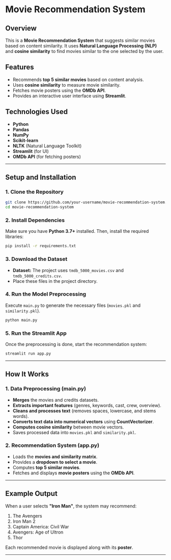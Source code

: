 # Movie Recommendation System

## Overview
This is a **Movie Recommendation System** that suggests similar movies based on content similarity. It uses **Natural Language Processing (NLP)** and **cosine similarity** to find movies similar to the one selected by the user.

## Features
- Recommends **top 5 similar movies** based on content analysis.
- Uses **cosine similarity** to measure movie similarity.
- Fetches movie posters using the **OMDb API**.
- Provides an interactive user interface using **Streamlit**.

## Technologies Used
- **Python**
- **Pandas**
- **NumPy**
- **Scikit-learn**
- **NLTK** (Natural Language Toolkit)
- **Streamlit** (for UI)
- **OMDb API** (for fetching posters)

---

## Setup and Installation

### 1. Clone the Repository
```bash
git clone https://github.com/your-username/movie-recommendation-system.git
cd movie-recommendation-system
```

### 2. Install Dependencies
Make sure you have **Python 3.7+** installed. Then, install the required libraries:
```bash
pip install -r requirements.txt
```

### 3. Download the Dataset
- **Dataset:** The project uses `tmdb_5000_movies.csv` and `tmdb_5000_credits.csv`.
- Place these files in the project directory.

### 4. Run the Model Preprocessing
Execute `main.py` to generate the necessary files (`movies.pkl` and `similarity.pkl`).
```bash
python main.py
```

### 5. Run the Streamlit App
Once the preprocessing is done, start the recommendation system:
```bash
streamlit run app.py
```
---

## How It Works
### **1. Data Preprocessing (main.py)**
- **Merges** the movies and credits datasets.
- **Extracts important features** (genres, keywords, cast, crew, overview).
- **Cleans and processes text** (removes spaces, lowercase, and stems words).
- **Converts text data into numerical vectors** using **CountVectorizer**.
- **Computes cosine similarity** between movie vectors.
- Saves processed data into `movies.pkl` and `similarity.pkl`.

### **2. Recommendation System (app.py)**
- Loads the **movies and similarity matrix**.
- Provides a **dropdown to select a movie**.
- Computes **top 5 similar movies**.
- Fetches and displays **movie posters** using the **OMDb API**.

---

## Example Output
When a user selects **"Iron Man"**, the system may recommend:
1. The Avengers
2. Iron Man 2
3. Captain America: Civil War
4. Avengers: Age of Ultron
5. Thor

Each recommended movie is displayed along with its **poster**.

---
